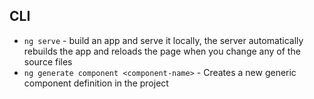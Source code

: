 ## CLI

- `ng serve` - build an app and serve it locally, the server automatically rebuilds the app and reloads the page when you change any of the source files
- `ng generate component <component-name>` - Creates a new generic component definition in the project
